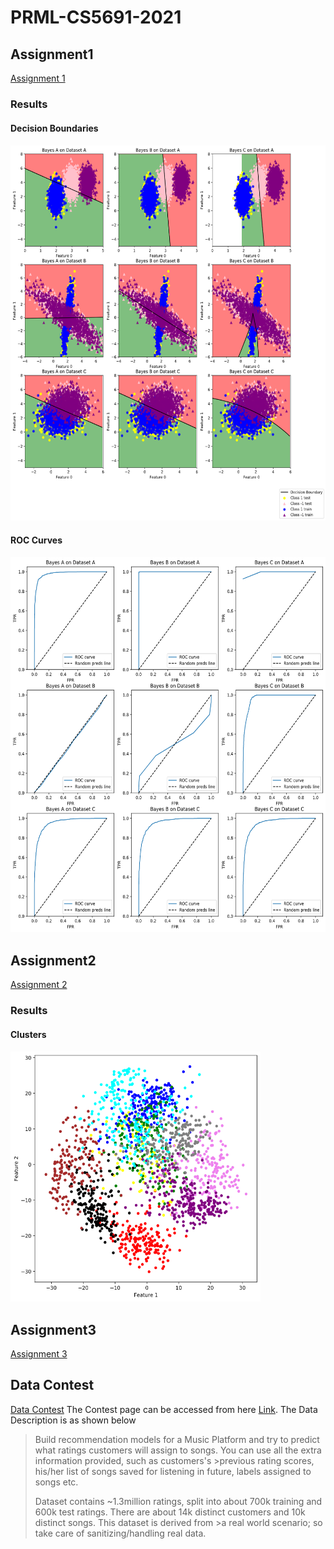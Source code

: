 # PRML-CS5691-2021
<h2>Assignment1</h2>
<a href="Assignment1">Assignment 1</a>
<h3>Results</h3>
<h4>Decision Boundaries<h4>
<img src="Assignment1/Classifier.png" height=600 width=600> 
<h4>ROC Curves<h4>
<img src="Assignment1/ROC_curves.png" height=600 width=600> 
  
<h2>Assignment2</h2>
<a href="Assignment2">Assignment 2</a>
<h3>Results</h3>
<h4>Clusters<h4>
<img src="Assignment2/c.png" height=400 width=400>  
 
<h2>Assignment3</h2>
<a href="Assignment3">Assignment 3</a>
<h2>Data Contest</h2>
<a href="Data Contest">Data Contest</a>
The Contest page can be accessed from here <a href="https://www.kaggle.com/c/prml-data-contest-jan-2021/overview">Link</a>. The Data Description is as shown below<br>
  
>Build recommendation models for a Music Platform and try to predict what ratings customers will assign to songs. You can use all the extra information provided, such as customers's  >previous rating scores, his/her list of songs saved for listening in future, labels assigned to songs etc.
> 
>Dataset contains ~1.3million ratings, split into about 700k training and 600k test ratings. There are about 14k distinct customers and 10k distinct songs. This dataset is derived from  >a real world scenario; so take care of sanitizing/handling real data.   
  
